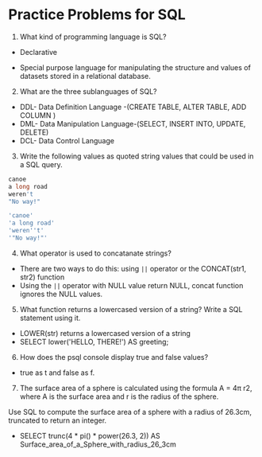 # Practice Problems for SQL

1. What kind of programming language is SQL?
* Declarative

* Special purpose language for manipulating the structure and values of datasets stored in a relational database.

2. What are the three sublanguages of SQL?
* DDL- Data Definition Language 
-(CREATE TABLE, ALTER TABLE, ADD COLUMN )
* DML- Data Manipulation Language-(SELECT, INSERT INTO, UPDATE, DELETE)
* DCL- Data Control Language

3. Write the following values as quoted string values that could be used in a SQL query.
```SQL
canoe
a long road
weren't
"No way!"
```

```sql
'canoe'
'a long road'
'weren''t'
'"No way!"'
```

4. What operator is used to concatanate strings?
* There are two ways to do this: using `||` operator or the CONCAT(str1, str2) function
* Using the `||` operator with NULL value return NULL, concat function ignores the NULL values.

5. What function returns a lowercased version of a string? Write a SQL statement using it.
* LOWER(str) returns a lowercased version of a string
* SELECT lower('HELLO, THERE!') AS greeting;
   
6. How does the psql console display true and false values?
* true as t and false as f.
  
7. The surface area of a sphere is calculated using the formula A = 4π r2, where A is the surface area and r is the radius of the sphere.

Use SQL to compute the surface area of a sphere with a radius of 26.3cm, truncated to return an integer.

* SELECT trunc(4 * pi() * power(26.3, 2)) AS Surface_area_of_a_Sphere_with_radius_26_3cm
